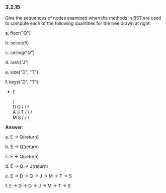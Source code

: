 ### 3.2.15

Give the sequences of nodes examined when the methods in BST are used to compute each of the following quantities for the tree drawn at right.

a. floor("Q")

b. select(5)

c. ceiling("Q")

d. rank("J")

e. size("D", "T")

f. keys("D", "T")

-     E
    /   \
   D      Q
  / \   /   \
 A     J     T
      / \   / \
         M  S
        / \/ \


**Answer**:

a. E → Q(return)

b. E → Q(return)

c. E → Q(return)

d. E → Q → J(return)

e. E → D → Q → J → M → T → S

f. E → D → Q → J → M → T → S

